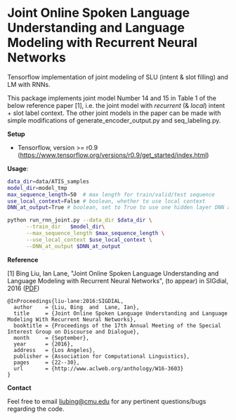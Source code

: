 Joint Online Spoken Language Understanding and Language Modeling with Recurrent Neural Networks
==================

Tensorflow implementation of joint modeling of SLU (intent & slot filling) and LM with RNNs.

This package implements joint model Number 14 and 15 in Table 1 of the below reference paper [1], i.e. the joint model with *recurrent* (& *local*) intent + slot label context. The other joint models in the paper can be made with simple modifications of generate_encoder_output.py and seq_labeling.py.

**Setup**

* Tensorflow, version >= r0.9 (https://www.tensorflow.org/versions/r0.9/get_started/index.html)

**Usage**:
```bash
data_dir=data/ATIS_samples
model_dir=model_tmp
max_sequence_length=50  # max length for train/valid/test sequence
use_local_context=False # boolean, whether to use local context
DNN_at_output=True # boolean, set to True to use one hidden layer DNN at task output

python run_rnn_joint.py --data_dir $data_dir \
      --train_dir   $model_dir\
      --max_sequence_length $max_sequence_length \
      --use_local_context $use_local_context \
      --DNN_at_output $DNN_at_output
```

**Reference**

[1] Bing Liu, Ian Lane, "Joint Online Spoken Language Understanding and Language Modeling with Recurrent Neural Networks", (to appear) in SIGdial, 2016 (<a href="http://www.sigdial.org/workshops/conference17/proceedings/pdf/SIGDIAL03.pdf" target="_blank">PDF</a>)

```
@InProceedings{liu-lane:2016:SIGDIAL,
  author    = {Liu, Bing  and  Lane, Ian},
  title     = {Joint Online Spoken Language Understanding and Language Modeling With Recurrent Neural Networks},
  booktitle = {Proceedings of the 17th Annual Meeting of the Special Interest Group on Discourse and Dialogue},
  month     = {September},
  year      = {2016},
  address   = {Los Angeles},
  publisher = {Association for Computational Linguistics},
  pages     = {22--30},
  url       = {http://www.aclweb.org/anthology/W16-3603}
}
```

**Contact** 

Feel free to email liubing@cmu.edu for any pertinent questions/bugs regarding the code. 
